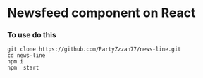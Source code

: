 # Newsfeed component on React

### To use do this

```
git clone https://github.com/PartyZzzan77/news-line.git
cd news-line
npm i
npm  start
```
